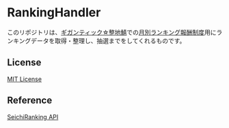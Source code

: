 # RankingHandler
このリポジトリは、[ギガンティック☆整地鯖](https://www.seichi.network/gigantic )での[月別ランキング報酬制度](https://twitter.com/seichiclick/status/1325705083686801415 )用にランキングデータを取得・整理し、抽選までをしてくれるものです。

## License
[MIT License](./LICENSE)

## Reference
[SeichiRanking API](https://github.com/GiganticMinecraft/SeichiRanking/wiki/API )
